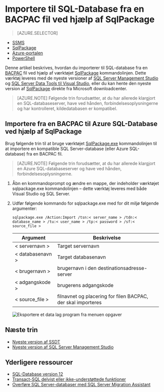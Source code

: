 <properties
   pageTitle="Importere til SQL-Database fra en BACPAC fil ved hjælp af SqlPackage"
   description="Microsoft Azure SQL-Database database overførslen importeres database, skal du importere BACPAC-fil, sqlpackage"
   services="sql-database"
   documentationCenter=""
   authors="CarlRabeler"
   manager="jhubbard"
   editor=""/>

<tags
   ms.service="sql-database"
   ms.devlang="NA"
   ms.topic="article"
   ms.tgt_pltfrm="NA"
   ms.workload="sqldb-migrate"
   ms.date="08/24/2016"
   ms.author="carlrab"/>

# <a name="import-to-sql-database-from-a-bacpac-file-using-sqlpackage"></a>Importere til SQL-Database fra en BACPAC fil ved hjælp af SqlPackage

> [AZURE.SELECTOR]
- [SSMS](sql-database-cloud-migrate-compatible-import-bacpac-ssms.md)
- [SqlPackage](sql-database-cloud-migrate-compatible-import-bacpac-sqlpackage.md)
- [Azure-portalen](sql-database-import.md)
- [PowerShell](sql-database-import-powershell.md)

Denne artikel beskrives, hvordan du importerer til SQL-database fra en [BACPAC](https://msdn.microsoft.com/library/ee210546.aspx#Anchor_4) fil ved hjælp af værktøjet [SqlPackage](https://msdn.microsoft.com/library/hh550080.aspx) kommandolinjen. Dette værktøj leveres med de nyeste versioner af [SQL Server Management Studio](https://msdn.microsoft.com/library/mt238290.aspx) og [SQL Server Data Tools til Visual Studio](https://msdn.microsoft.com/library/mt204009.aspx), eller du kan hente den nyeste version af [SqlPackage](https://www.microsoft.com/en-us/download/details.aspx?id=53876) direkte fra Microsoft downloadcenter.


> [AZURE.NOTE] Følgende trin forudsætter, at du har allerede klargjort en SQL-databaseserver, have ved hånden, forbindelsesoplysningerne og har kontrolleret, kildedatabasen er kompatibel.

## <a name="import-from-a-bacpac-file-into-azure-sql-database-using-sqlpackage"></a>Importere fra en BACPAC til Azure SQL-Database ved hjælp af SqlPackage

Brug følgende trin til at bruge værktøjet [SqlPackage.exe](https://msdn.microsoft.com/library/hh550080.aspx) kommandolinjen til at importere en kompatible SQL Server-database (eller Azure SQL-database) fra en BACPAC fil.

> [AZURE.NOTE] Følgende trin forudsætter, at du har allerede klargjort en Azure SQL-databaseserver og have ved hånden, forbindelsesoplysningerne.

1. Åbn en kommandoprompt og ændre en mappe, der indeholder værktøjet sqlpackage.exe kommandolinjen – dette værktøj leveres med både Visual Studio og SQL Server.
2. Udfør følgende kommando for sqlpackage.exe med for dit miljø følgende argumenter:

    `sqlpackage.exe /Action:Import /tsn:< server_name > /tdn:< database_name > /tu:< user_name > /tp:< password > /sf:< source_file >`

  	| Argument  | Beskrivelse  |
  	|---|---|
  	| < servernavn >  | Target servernavn  |
  	| < databasenavn >  | Target databasenavn  |
  	| < brugernavn >  | brugernavn i den destinationsadresse-server |
  	| < adgangskode >  | brugerens adgangskode  |
  	| < source_file >  | filnavnet og placering for filen BACPAC, der skal importeres  |

    ![Eksportere et data lag program fra menuen opgaver](./media/sql-database-cloud-migrate/TestForCompatibilityUsingSQLPackage01c.png)

## <a name="next-steps"></a>Næste trin

- [Nyeste version af SSDT](https://msdn.microsoft.com/library/mt204009.aspx)
- [Nyeste version af SQL Server Management Studio](https://msdn.microsoft.com/library/mt238290.aspx)

## <a name="additional-resources"></a>Yderligere ressourcer

- [SQL-Database version 12](sql-database-v12-whats-new.md)
- [Transact-SQL delvist eller ikke-understøttede funktioner](sql-database-transact-sql-information.md)
- [Overføre SQL Server-databaser med SQL Server Migration Assistant](http://blogs.msdn.com/b/ssma/)
